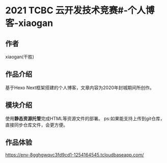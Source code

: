 # 2021 TCBC 云开发技术竞赛#-个人博客-xiaogan
## 作者
xiaogan(干胜)
## 作品介绍
基于Hexo Next框架搭建的个人博客，文章内容为2020年封城期间所创作。
## 模块介绍
使用**静态资源托管**完成HTML等资源文件的部署。
ps:如果能支持上传到git仓库，直接同步仓库文件，会更方便。
## 作品体验
https://env-8gghgwqvc3fd9cd1-1254164545.tcloudbaseapp.com/

